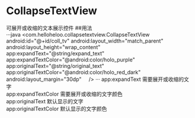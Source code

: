 # CollapseTextView
可展开或收缩的文本展示控件
##用法        
···java
<com.helloheloo.collapsetextview.CollapseTextView
      android:id="@+id/coll_tv"
      android:layout_width="match_parent"
      android:layout_height="wrap_content"
      app:expandText="@string/expand_text"
      app:expandTextColor="@android:color/holo_purple"
      app:originalText="@string/original_text"
      app:originalTextColor="@android:color/holo_red_dark"
      android:layout_margin="30dp"
      />
···
app:expandText 需要展开或收缩的文字<br>
app:expandTextColor 需要展开或收缩的文字颜色<br>
app:originalText 默认显示的文字<br>
app:originalTextColor 默认显示的文字颜色<br>
